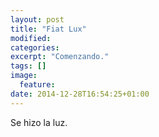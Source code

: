 ```yaml
---
layout: post
title: "Fiat Lux"
modified:
categories: 
excerpt: "Comenzando."
tags: []
image:
  feature:
date: 2014-12-28T16:54:25+01:00
---
```


Se hizo la luz.